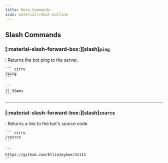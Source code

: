 ```yaml
---
title: Meta Commands
icon: material/robot-outline
---
```


## Slash Commands

### [:material-slash-forward-box:][slash]`ping`

:   Returns the bot ping to the server.

    ``` cirru
    /ping
    ```

    ```
    21.994ms
    ```

---

### [:material-slash-forward-box:][slash]`source`

:   Returns a link to the bot's source code.

    ``` cirru
    /source
    ```

    ```
    https://github.com/EllieJaybee/31113
    ```
